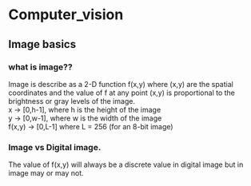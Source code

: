 # Computer_vision
## Image basics
### what is image??
Image is describe as a 2-D function f(x,y) where (x,y)
are the spatial coordinates and the value of f at any point (x,y)
is proportional to the brightness or gray levels of the image.
<br/> x -> [0,h-1], where h is the height of the image
<br/> y -> [0,w-1], where w is the width of the image
<br/> f(x,y) -> [0,L-1] where L = 256 (for an 8-bit image)
### Image vs Digital image.
The value of f(x,y) will always be a discrete value in digital image but in image may or may not.



